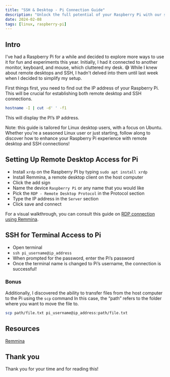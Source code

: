 ```yaml
---
title: "SSH & Desktop - Pi Connection Guide"
description: "Unlock the full potential of your Raspberry Pi with our step-by-step guides for remote desktop, SSH, and file transfers. Elevate your Pi experience today!”"
date: 2024-02-08
tags: [linux, raspberry-pi]
---
```


## Intro

I've had a Raspberry Pi for a while and decided to explore more ways to use it for fun and experiments this year. Initially, I had it connected to another monitor, keyboard, and mouse, which cluttered my desk. 😅 While I knew about remote desktops and SSH, I hadn't delved into them until last week when I decided to simplify my setup.

First things first, you need to find out the IP address of your Raspberry Pi. This will be crucial for establishing both remote desktop and SSH connections.

```bash
hostname -I | cut -d' ' -f1
```

This will display the PI’s IP address.

Note: this guide is tailored for Linux desktop users, with a focus on Ubuntu. Whether you're a seasoned Linux user or just starting, follow along to discover how to enhance your Raspberry Pi experience with remote desktop and SSH connections!

## Setting Up Remote Desktop Access for Pi

- Install `xrdp` on the Raspberry PI by typing `sudo apt install xrdp`
- Install Remmina, a remote desktop client on the host computer
- Click the add sign
- Name the device `Raspberry Pi` or any name that you would like
- Pick the `RDP - Remote Desktop Protocol` in the Protocol section
- Type the IP address in the `Server` section
- Click save and connect

For a visual walkthrough, you can consult this guide on [RDP connection using Remmina](https://remmina.org/remmina-rdp/).

## SSH for Terminal Access to Pi

- Open terminal
- `ssh pi_username@ip_address`
- When prompted for the password, enter the Pi’s password
- Once the terminal name is changed to Pi’s username, the connection is successful!

### Bonus

Additionally, I discovered the ability to transfer files from the host computer to the Pi using the `scp` command In this case, the “path” refers to the folder where you want to move the file to.

```bash
scp path/file.txt pi_username@ip_address:path/file.txt
```

## Resources

[Remmina](https://remmina.org/)

## Thank you

Thank you for your time and for reading this!
